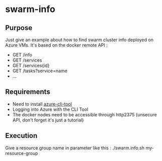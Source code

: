 # swarm-info

## Purpose
Just give an example about how to find swarm cluster info deployed on Azure VMs.
It's based on the docker remote API :
 - GET /info
 - GET /services
 - GET /services{id}
 - GET /tasks?service=name
 - ...

## Requirements
 - Need to install [azure-cli-tool](https://www.opsgility.com/blog/2016/01/20/install-azure-cli-tool-ubuntu/)
 - Logging into Azure with the CLI Tool
 - The docker nodes need to be accessible through http2375 (unsecure API, don't forget it's just a tutorial)

## Execution
Give a resource group name in parameter like this : ./swarm.info.sh my-resource-group

